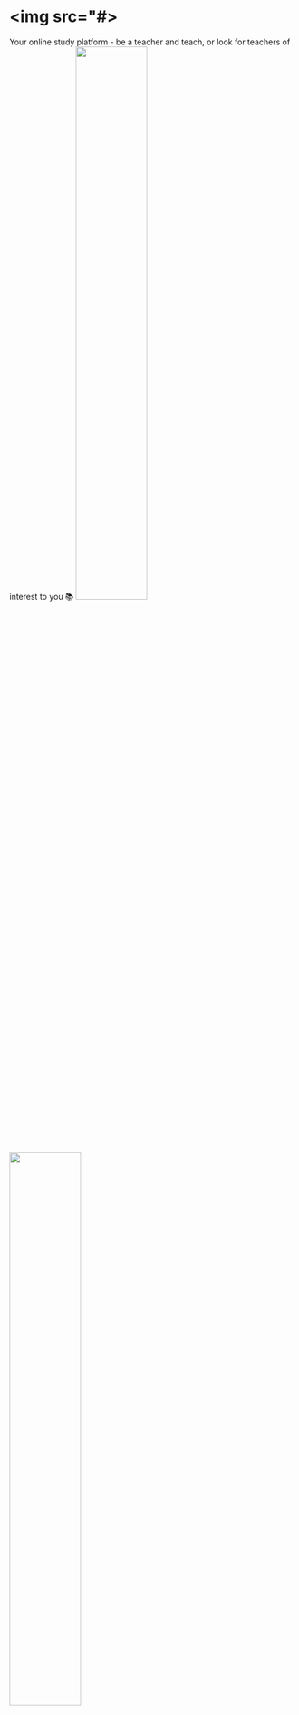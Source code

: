 # <img src="#>
Your online study platform - be a teacher and teach, or look for teachers of interest to you :books:
  <img width="50%" src="https://i.postimg.cc/BSqx1dxT/landingpage.png">
  <img width="50%" src="https://j.gifs.com/D1njKx.gif">
  
  
# TECHNOLOGIES :computer:

<strong>Node.JS</strong> version 14.7.0 <br>
<strong>Express</strong> version 4.17.1 <br>
<strong>SQlite</strong>

# 📟 INSTALLATION 

1: git clone https://github.com/whoareale/Proffy.git :checklist:

2: npm install :checkered_flag:

3: npm start :checkered_flag:

5: Open http://localhost:5500 (you can change the port if you want in arquive <strong>server.js</strong>). :checkered_flag:
